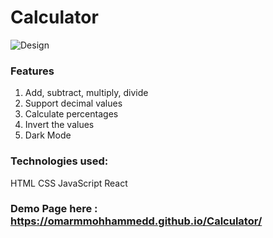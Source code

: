 # Calculator

![Design](https://user-images.githubusercontent.com/63738680/184446763-6cfe0eeb-bd86-4552-86fb-7ea3b05294ad.png)

### Features

1. Add, subtract, multiply, divide
2. Support decimal values
3. Calculate percentages
4. Invert the values
5. Dark Mode 

### Technologies used:
HTML
CSS
JavaScript
React


### Demo Page here : https://omarmmohhammedd.github.io/Calculator/

